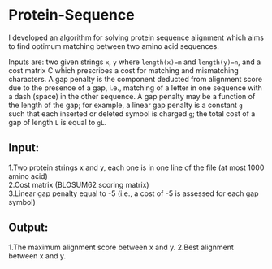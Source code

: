 # Protein-Sequence

I developed an algorithm for solving protein sequence alignment
which aims to find optimum matching between two amino acid sequences. <br />

Inputs are: two given strings ```x```, ```y``` where ```length(x)=m``` and ```length(y)=n```, and a cost matrix C which prescribes a
cost for matching and mismatching characters. A gap penalty is the component deducted from
alignment score due to the presence of a gap, i.e., matching of a letter in one sequence with a
dash (space) in the other sequence. A gap penalty may be a function of the length of the gap;
for example, a linear gap penalty is a constant ```g ``` such that each inserted or deleted symbol is
charged ```g```; the total cost of a gap of length ```L``` is equal to ```gL```.

## Input:
1.Two protein strings x and y, each one is in one line of the file (at most 1000 amino acid) <br />
2.Cost matrix (BLOSUM62 scoring matrix) <br />
3.Linear gap penalty equal to -5 (i.e., a cost of -5 is assessed for each gap symbol) <br />

## Output:
1.The maximum alignment score between x and y. 
2.Best alignment between x and y.
